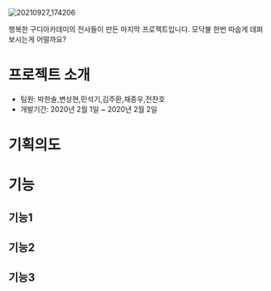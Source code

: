 ![20210927_174206](https://user-images.githubusercontent.com/76519060/134874639-324569c7-3dd6-489e-b864-cc5eea6fc2c8.png)

행복한 구디아카데미의 전사들이 만든 마지막 프로젝트입니다. 
모닥불 한번 따숩게 데펴보시는게 어떨까요?

# 프로젝트 소개
- 팀원: 박한솔,변상현,민석기,김주환,채종우,전찬호
- 개발기간: 2020년 2월 1일 ~ 2020년 2월 2일

# 기획의도

# 기능

## 기능1
## 기능2
## 기능3

